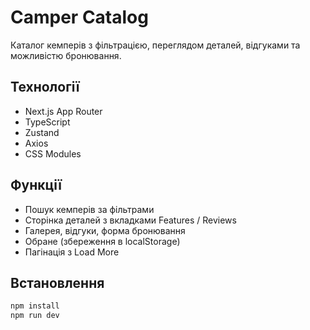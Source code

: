 # Camper Catalog

Каталог кемперів з фільтрацією, переглядом деталей, відгуками та можливістю бронювання.

## Технології

- Next.js App Router
- TypeScript
- Zustand
- Axios
- CSS Modules

## Функції

- Пошук кемперів за фільтрами
- Сторінка деталей з вкладками Features / Reviews
- Галерея, відгуки, форма бронювання
- Обране (збереження в localStorage)
- Пагінація з Load More

## Встановлення

```bash
npm install
npm run dev
```
